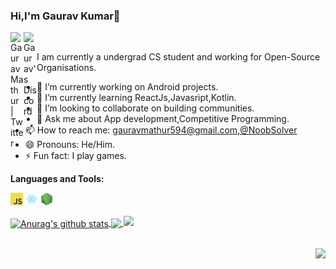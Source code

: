 ### Hi,I'm Gaurav Kumar👋

</a>
<a href="https://twitter.com/NoobSolver">
  <img align="left" alt="Gaurav Mathur | Twitter" width="21px" src="https://raw.githubusercontent.com/anuraghazra/anuraghazra/master/assets/twitter.svg" />
</a>
<a href="https://discord.gg/G7Uy75">
  <img align="left" alt="Gaurav's Discord" width="21px" src="https://raw.githubusercontent.com/anuraghazra/anuraghazra/master/assets/discord-round.svg" />
</a>

<br />

I am currently a undergrad CS student and working for Open-Source Organisations.

- 🔭 I’m currently working on Android projects.
- 🌱 I’m currently learning ReactJs,Javasript,Kotlin.
- 👯 I’m looking to collaborate on building communities.
- 💬 Ask me about App development,Competitive Programming.
- 📫 How to reach me: gauravmathur594@gmail.com,[@NoobSolver](https://twitter.com/NoobSolver)
- 😄 Pronouns: He/Him.
- ⚡ Fun fact: I play games.

**Languages and Tools:**  

<code><img height="20" src="https://raw.githubusercontent.com/github/explore/80688e429a7d4ef2fca1e82350fe8e3517d3494d/topics/javascript/javascript.png"></code>
<code><img height="20" src="https://raw.githubusercontent.com/github/explore/80688e429a7d4ef2fca1e82350fe8e3517d3494d/topics/react/react.png"></code>
<code><img height="20" src="https://raw.githubusercontent.com/github/explore/80688e429a7d4ef2fca1e82350fe8e3517d3494d/topics/nodejs/nodejs.png"></code>    


<a href="https://github.com/anuraghazra/github-readme-stats">
  <img align="center" src="https://github-readme-stats.vercel.app/api?username=NoobSolver&show_icons=true&theme=radical" alt="Anurag's github stats" />
</a>
<a href="https://github.com/anuraghazra/github-readme-stats">
  <!-- Change the `github-readme-stats.anuraghazra1.vercel.app` to `github-readme-stats.vercel.app`  -->
  <img align="center" src="https://github-readme-stats.vercel.app/api/top-langs/?username=NoobSolver&layout=compact&theme=radical" />
</a>
 
<img src="https://raw.githubusercontent.com/saadeghi/saadeghi/master/dino.gif">
<br>
<br>

<p align="right">
<img src="https://komarev.com/ghpvc/?username=NoobSolver" />
</p>
